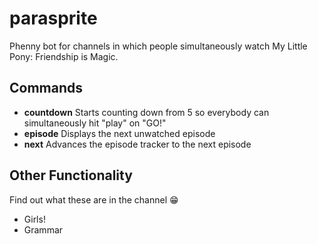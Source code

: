 parasprite
==========
Phenny bot for channels in which people simultaneously watch My Little Pony: Friendship is Magic.

Commands
--------
- **countdown** Starts counting down from 5 so everybody can simultaneously hit "play" on "GO!"
- **episode** Displays the next unwatched episode
- **next** Advances the episode tracker to the next episode

Other Functionality
-------------------
Find out what these are in the channel :grin:
- Girls!
- Grammar

